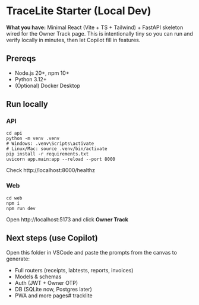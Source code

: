 # TraceLite Starter (Local Dev)

**What you have:** Minimal React (Vite + TS + Tailwind) + FastAPI skeleton wired for the Owner Track page.
This is intentionally tiny so you can run and verify locally in minutes, then let Copilot fill in features.

## Prereqs
- Node.js 20+, npm 10+
- Python 3.12+
- (Optional) Docker Desktop

## Run locally
### API
```
cd api
python -m venv .venv
# Windows: .venv\Scripts\activate
# Linux/Mac: source .venv/bin/activate
pip install -r requirements.txt
uvicorn app.main:app --reload --port 8000
```
Check http://localhost:8000/healthz

### Web
```
cd web
npm i
npm run dev
```
Open http://localhost:5173 and click **Owner Track**

## Next steps (use Copilot)
Open this folder in VSCode and paste the prompts from the canvas to generate:
- Full routers (receipts, labtests, reports, invoices)
- Models & schemas
- Auth (JWT + Owner OTP)
- DB (SQLite now, Postgres later)
- PWA and more pages#   t r a c k l i t e  
 
